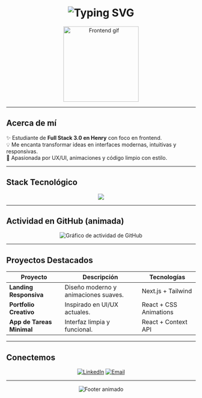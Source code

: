 <h1 align="center">
  <picture>
    <img src="https://readme-typing-svg.herokuapp.com?font=Fira+Code&size=30&pause=1000&color=FF6EC7&center=true&width=650&lines=¡Hola!+Soy+Ludmila+Ravelli;Frontend+Developer+en+formación;Diseño+con+pasión+y+código" alt="Typing SVG" />
  </picture>
</h1>

<p align="center">
  <img src="https://i.ibb.co/QbZJ0CP/frontend-girl.gif" width="200" alt="Frontend gif" />
</p>

---

##  Acerca de mí

✨ Estudiante de **Full Stack 3.0 en Henry** con foco en frontend.  
💡 Me encanta transformar ideas en interfaces modernas, intuitivas y responsivas.  
🚀 Apasionada por UX/UI, animaciones y código limpio con estilo.  

---

##  Stack Tecnológico

<p align="center">
  <img src="https://skillicons.dev/icons?i=html,css,tailwind,js,ts,react,nextjs,figma,git,github,vscode" />
</p>

---

##  Actividad en GitHub (animada)

<p align="center">
  <img src="https://github-readme-activity-graph.vercel.app/graph?username=RavelliLudmila&bg_color=0d1117&color=FF6EC7&line=FF6EC7&point=FFFFFF&area=true&hide_border=true" alt="Gráfico de actividad de GitHub" />
</p>

---

##  Proyectos Destacados

| Proyecto | Descripción | Tecnologías |
|----------|-------------|-------------|
| **Landing Responsiva** | Diseño moderno y animaciones suaves. | Next.js + Tailwind |
| **Portfolio Creativo** | Inspirado en UI/UX actuales. | React + CSS Animations |
| **App de Tareas Minimal** | Interfaz limpia y funcional. | React + Context API |

---

##  Conectemos

<p align="center">
  <a href="https://www.linkedin.com/in/ludmiladenisravelli"><img src="https://img.shields.io/badge/LinkedIn-FF6EC7?style=for-the-badge&logo=linkedin&logoColor=white" alt="LinkedIn" /></a>
  <a href="mailto:tuemail@gmail.com"><img src="https://img.shields.io/badge/Email-FF6EC7?style=for-the-badge&logo=gmail&logoColor=white" alt="Email" /></a>
</p>

---

<p align="center">
  <img src="https://capsule-render.vercel.app/api?type=waving&color=ff6ec7&height=100&section=footer" alt="Footer animado" />
</p>
